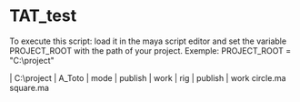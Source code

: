 # TAT_test

To execute this script: load it in the maya script editor and set the variable PROJECT_ROOT with the path of your project.
Exemple: PROJECT_ROOT = "C:\project"

| C:\project
    | A_Toto
        | mode
            | publish
            | work
        | rig
            | publish
            | work
    circle.ma
    square.ma